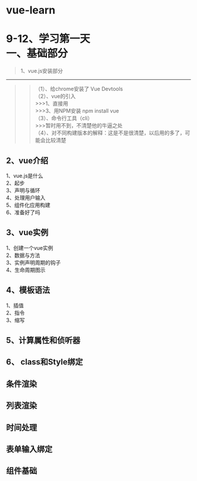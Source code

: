 # vue-learn
9-12、学习第一天<br>
一、基础部分
=======
>1、vue.js安装部分
---------------
>>（1）、给chrome安装了 Vue Devtools<br>
>>（2）、vue的引入<br>
       >>>1、直接用 <script> 引入，有开发版本和生产版本，新手用开发版本<br>
       >>>2、用cdn引入，具体命令 <script src="https://cdn.jsdelivr.net/npm/vue@2.5.17/dist/vue.js"></script><br>
       >>>3、用NPM安装 npm install vue<br>
>>（3）、命令行工具（cli）<br>
      >>>暂时用不到，不清楚他的牛逼之处<br>
>>（4）、对不同构建版本的解释：这是不是很清楚，以后用的多了，可能会比较清楚<br>
       
2、vue介绍
  ----------  

  1、vue.js是什么<br>
  2、起步<br>
  3、声明与循环<br>
  4、处理用户输入<br>
  5、组件化应用构建<br>
  6、准备好了吗<br>
  
3、vue实例
  -----------
  1、创建一个vue实例<br>
  2、数据与方法<br>
  3、实例声明周期的钩子<br>
  4、生命周期图示<br>
  
4、模板语法
  -------
  1、插值<br>
  2、指令<br>
  3、缩写<br>
  
5、计算属性和侦听器
  --------
6、 class和Style绑定
  --------
  条件渲染
  --------
  列表渲染
  --------
  时间处理
  --------
  表单输入绑定
  --------
  组件基础
  --------
  
  
      
